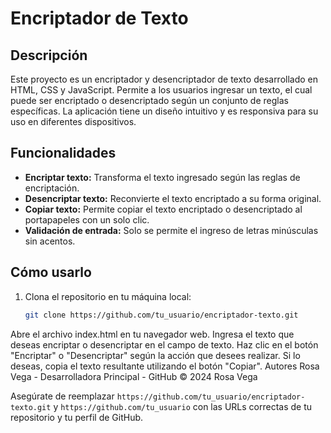 # Encriptador de Texto

## Descripción

Este proyecto es un encriptador y desencriptador de texto desarrollado en HTML, CSS y JavaScript. Permite a los usuarios ingresar un texto, el cual puede ser encriptado o desencriptado según un conjunto de reglas específicas. La aplicación tiene un diseño intuitivo y es responsiva para su uso en diferentes dispositivos.

## Funcionalidades

- **Encriptar texto:** Transforma el texto ingresado según las reglas de encriptación.
- **Desencriptar texto:** Reconvierte el texto encriptado a su forma original.
- **Copiar texto:** Permite copiar el texto encriptado o desencriptado al portapapeles con un solo clic.
- **Validación de entrada:** Solo se permite el ingreso de letras minúsculas sin acentos.

## Cómo usarlo

1. Clona el repositorio en tu máquina local:
   ```bash
   git clone https://github.com/tu_usuario/encriptador-texto.git
Abre el archivo index.html en tu navegador web.
Ingresa el texto que deseas encriptar o desencriptar en el campo de texto.
Haz clic en el botón "Encriptar" o "Desencriptar" según la acción que desees realizar.
Si lo deseas, copia el texto resultante utilizando el botón "Copiar".
Autores
Rosa Vega - Desarrolladora Principal - GitHub
© 2024 Rosa Vega

Asegúrate de reemplazar `https://github.com/tu_usuario/encriptador-texto.git` y `https://github.com/tu_usuario` con las URLs correctas de tu repositorio y tu perfil de GitHub.

